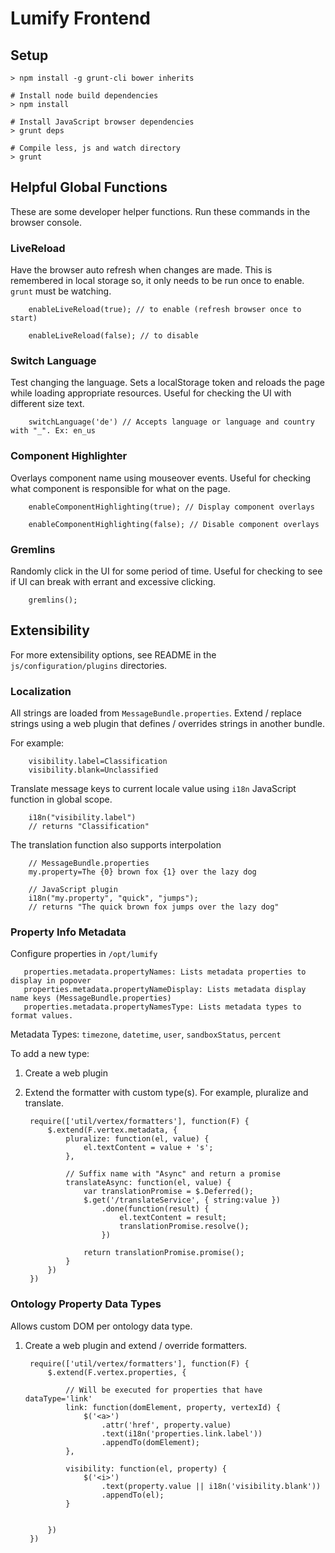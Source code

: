 # Lumify Frontend

## Setup

    > npm install -g grunt-cli bower inherits

    # Install node build dependencies
    > npm install

    # Install JavaScript browser dependencies
    > grunt deps

    # Compile less, js and watch directory
    > grunt

## Helpful Global Functions

These are some developer helper functions. Run these commands in the browser console.

### LiveReload

Have the browser auto refresh when changes are made. This is remembered in local storage so, it only needs to be run once to enable. `grunt` must be watching.

        enableLiveReload(true); // to enable (refresh browser once to start)

        enableLiveReload(false); // to disable

### Switch Language

Test changing the language. Sets a localStorage token and reloads the page while loading appropriate resources. Useful for checking the UI with different size text.

        switchLanguage('de') // Accepts language or language and country with "_". Ex: en_us


### Component Highlighter

Overlays component name using mouseover events. Useful for checking what component is responsible for what on the page.

        enableComponentHighlighting(true); // Display component overlays

        enableComponentHighlighting(false); // Disable component overlays

### Gremlins

Randomly click in the UI for some period of time. Useful for checking to see if UI can break with errant and excessive clicking.

        gremlins();


## Extensibility

For more extensibility options, see README in the `js/configuration/plugins` directories.

### Localization

All strings are loaded from `MessageBundle.properties`. Extend / replace strings using a web plugin that defines / overrides strings in another bundle.

For example:
        
        visibility.label=Classification
        visibility.blank=Unclassified

Translate message keys to current locale value using `i18n` JavaScript function in global scope.

        i18n("visibility.label")
        // returns "Classification"

The translation function also supports interpolation

        // MessageBundle.properties
        my.property=The {0} brown fox {1} over the lazy dog

        // JavaScript plugin
        i18n("my.property", "quick", "jumps");
        // returns "The quick brown fox jumps over the lazy dog"

### Property Info Metadata

Configure properties in `/opt/lumify`


       properties.metadata.propertyNames: Lists metadata properties to display in popover
       properties.metadata.propertyNameDisplay: Lists metadata display name keys (MessageBundle.properties)
       properties.metadata.propertyNamesType: Lists metadata types to format values.

Metadata Types: `timezone`, `datetime`, `user`, `sandboxStatus`, `percent`

To add a new type:

1. Create a web plugin
2. Extend the formatter with custom type(s). For example, pluralize and translate. 

        require(['util/vertex/formatters'], function(F) {
            $.extend(F.vertex.metadata, {
                pluralize: function(el, value) {
                    el.textContent = value + 's';
                },

                // Suffix name with "Async" and return a promise
                translateAsync: function(el, value) {
                    var translationPromise = $.Deferred();
                    $.get('/translateService', { string:value })
                        .done(function(result) {
                            el.textContent = result;
                            translationPromise.resolve();
                        })

                    return translationPromise.promise();
                }
            })
        })


### Ontology Property Data Types

Allows custom DOM per ontology data type.

1. Create a web plugin and extend / override formatters.

        require(['util/vertex/formatters'], function(F) {
            $.extend(F.vertex.properties, {

                // Will be executed for properties that have dataType='link'
                link: function(domElement, property, vertexId) {
                    $('<a>')
                        .attr('href', property.value)
                        .text(i18n('properties.link.label'))
                        .appendTo(domElement);
                },

                visibility: function(el, property) {
                    $('<i>')
                        .text(property.value || i18n('visibility.blank'))
                        .appendTo(el);
                }


            })
        })

